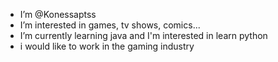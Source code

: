 - I’m @Konessaptss
- I’m interested in games, tv shows, comics...
- I’m currently learning java and I'm interested in learn python
- i would like to work in the gaming industry 

<!---
Konessaptss/Konessaptss is a ✨ special ✨ repository because its `README.md` (this file) appears on your GitHub profile.
You can click the Preview link to take a look at your changes.
--->
